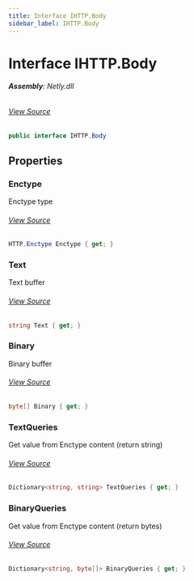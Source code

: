 ```yaml
---
title: Interface IHTTP.Body
sidebar_label: IHTTP.Body
---
```

# Interface IHTTP.Body


###### **Assembly**: Netly.dll
###### [View Source](https://github.com/alec1o/Netly/blob/dev/src/http/interfaces/IHTTP.Body.cs#L7)
```csharp title="Declaration"
public interface IHTTP.Body
```
## Properties
### Enctype
Enctype type
###### [View Source](https://github.com/alec1o/Netly/blob/dev/src/http/interfaces/IHTTP.Body.cs#L12)
```csharp title="Declaration"
HTTP.Enctype Enctype { get; }
```
### Text
Text buffer
###### [View Source](https://github.com/alec1o/Netly/blob/dev/src/http/interfaces/IHTTP.Body.cs#L17)
```csharp title="Declaration"
string Text { get; }
```
### Binary
Binary buffer
###### [View Source](https://github.com/alec1o/Netly/blob/dev/src/http/interfaces/IHTTP.Body.cs#L22)
```csharp title="Declaration"
byte[] Binary { get; }
```
### TextQueries
Get value from Enctype content (return string)
###### [View Source](https://github.com/alec1o/Netly/blob/dev/src/http/interfaces/IHTTP.Body.cs#L27)
```csharp title="Declaration"
Dictionary<string, string> TextQueries { get; }
```
### BinaryQueries
Get value from Enctype content (return bytes)
###### [View Source](https://github.com/alec1o/Netly/blob/dev/src/http/interfaces/IHTTP.Body.cs#L32)
```csharp title="Declaration"
Dictionary<string, byte[]> BinaryQueries { get; }
```
